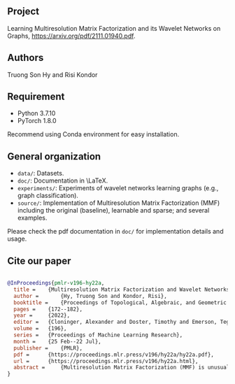 ## Project
Learning Multiresolution Matrix Factorization and its Wavelet Networks on Graphs, https://arxiv.org/pdf/2111.01940.pdf.

## Authors
Truong Son Hy and Risi Kondor

## Requirement
* Python 3.7.10
* PyTorch 1.8.0

Recommend using Conda environment for easy installation.

## General organization
* ```data/```: Datasets.
* ```doc/```: Documentation in \LaTeX.
* ```experiments/```: Experiments of wavelet networks learning graphs (e.g., graph classification).
* ```source/```: Implementation of Multiresolution Matrix Factorization (MMF) including the original (baseline), learnable and sparse; and several examples.

Please check the pdf documentation in ```doc/``` for implementation details and usage.

## Cite our paper
```bibtex

@InProceedings{pmlr-v196-hy22a,
  title = 	 {Multiresolution Matrix Factorization and Wavelet Networks on Graphs},
  author =       {Hy, Truong Son and Kondor, Risi},
  booktitle = 	 {Proceedings of Topological, Algebraic, and Geometric Learning Workshops 2022},
  pages = 	 {172--182},
  year = 	 {2022},
  editor = 	 {Cloninger, Alexander and Doster, Timothy and Emerson, Tegan and Kaul, Manohar and Ktena, Ira and Kvinge, Henry and Miolane, Nina and Rieck, Bastian and Tymochko, Sarah and Wolf, Guy},
  volume = 	 {196},
  series = 	 {Proceedings of Machine Learning Research},
  month = 	 {25 Feb--22 Jul},
  publisher =    {PMLR},
  pdf = 	 {https://proceedings.mlr.press/v196/hy22a/hy22a.pdf},
  url = 	 {https://proceedings.mlr.press/v196/hy22a.html},
  abstract = 	 {Multiresolution Matrix Factorization (MMF) is unusual amongst fast matrix factorization algorithms in that it does not make a low rank assumption. This makes MMF especially well suited to modeling certain types of graphs with complex multiscale or hierarchical structure. While MMF promises to yield a useful wavelet basis, finding the factorization itself is hard, and existing greedy methods tend to be brittle. In this paper, we propose a "learnable" version of MMF that carefully optimizes the factorization with a combination of reinforcement learning and Stiefel manifold optimization through backpropagating errors. We show that the resulting wavelet basis far outperforms prior MMF algorithms and provides the first version of this type of factorization that can be robustly deployed on standard learning tasks. Furthermore, we construct the wavelet neural networks (WNNs) learning graphs on the spectral domain with the wavelet basis produced by our MMF learning algorithm. Our wavelet networks are competitive against other state-of-the-art methods in molecular graphs classification and node classification on citation graphs. Our complete paper with the Appendix and more experiments is publicly available at https://arxiv.org/pdf/2111.01940.pdf. We release our implementation at https://github.com/risilab/Learnable_MMF/.}
}
```
